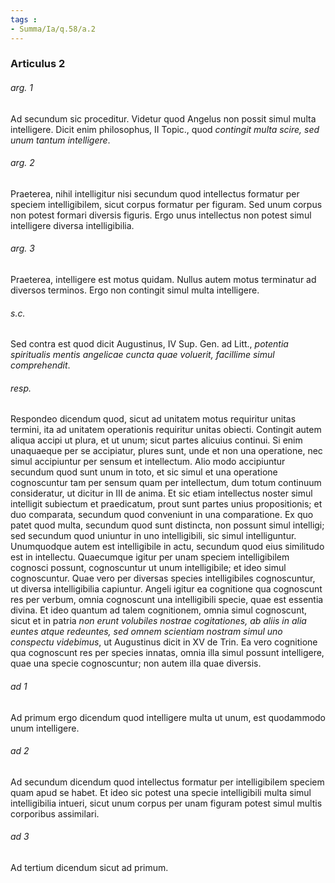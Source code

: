 ```yaml
---
tags : 
- Summa/Ia/q.58/a.2
---
```


### Articulus 2

###### arg. 1
Ad secundum sic proceditur. Videtur quod Angelus non possit simul multa intelligere. Dicit enim philosophus, II Topic., quod *contingit multa scire, sed unum tantum intelligere*.

###### arg. 2
Praeterea, nihil intelligitur nisi secundum quod intellectus formatur per speciem intelligibilem, sicut corpus formatur per figuram. Sed unum corpus non potest formari diversis figuris. Ergo unus intellectus non potest simul intelligere diversa intelligibilia.

###### arg. 3
Praeterea, intelligere est motus quidam. Nullus autem motus terminatur ad diversos terminos. Ergo non contingit simul multa intelligere.

###### s.c.
Sed contra est quod dicit Augustinus, IV Sup. Gen. ad Litt., *potentia spiritualis mentis angelicae cuncta quae voluerit, facillime simul comprehendit*.

###### resp.
Respondeo dicendum quod, sicut ad unitatem motus requiritur unitas termini, ita ad unitatem operationis requiritur unitas obiecti. Contingit autem aliqua accipi ut plura, et ut unum; sicut partes alicuius continui. Si enim unaquaeque per se accipiatur, plures sunt, unde et non una operatione, nec simul accipiuntur per sensum et intellectum. Alio modo accipiuntur secundum quod sunt unum in toto, et sic simul et una operatione cognoscuntur tam per sensum quam per intellectum, dum totum continuum consideratur, ut dicitur in III de anima. Et sic etiam intellectus noster simul intelligit subiectum et praedicatum, prout sunt partes unius propositionis; et duo comparata, secundum quod conveniunt in una comparatione. Ex quo patet quod multa, secundum quod sunt distincta, non possunt simul intelligi; sed secundum quod uniuntur in uno intelligibili, sic simul intelliguntur. Unumquodque autem est intelligibile in actu, secundum quod eius similitudo est in intellectu. Quaecumque igitur per unam speciem intelligibilem cognosci possunt, cognoscuntur ut unum intelligibile; et ideo simul cognoscuntur. Quae vero per diversas species intelligibiles cognoscuntur, ut diversa intelligibilia capiuntur. Angeli igitur ea cognitione qua cognoscunt res per verbum, omnia cognoscunt una intelligibili specie, quae est essentia divina. Et ideo quantum ad talem cognitionem, omnia simul cognoscunt, sicut et in patria *non erunt volubiles nostrae cogitationes, ab aliis in alia euntes atque redeuntes, sed omnem scientiam nostram simul uno conspectu videbimus*, ut Augustinus dicit in XV de Trin. Ea vero cognitione qua cognoscunt res per species innatas, omnia illa simul possunt intelligere, quae una specie cognoscuntur; non autem illa quae diversis.

###### ad 1
Ad primum ergo dicendum quod intelligere multa ut unum, est quodammodo unum intelligere.

###### ad 2
Ad secundum dicendum quod intellectus formatur per intelligibilem speciem quam apud se habet. Et ideo sic potest una specie intelligibili multa simul intelligibilia intueri, sicut unum corpus per unam figuram potest simul multis corporibus assimilari.

###### ad 3
Ad tertium dicendum sicut ad primum.

